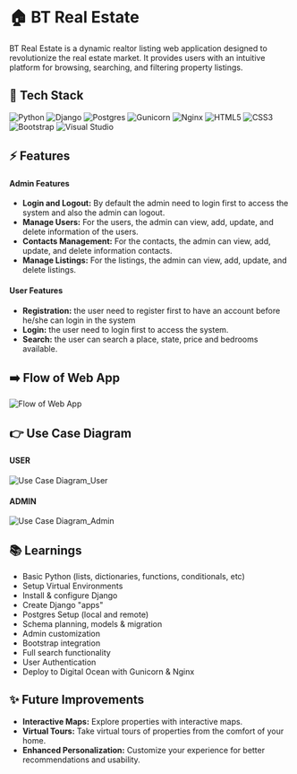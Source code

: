 # 🏠 BT Real Estate
BT Real Estate is a dynamic realtor listing web application designed to revolutionize the real estate market. It provides users with an intuitive platform for browsing, searching, and filtering property listings. 

## 🚀 Tech Stack 
![Python](https://img.shields.io/badge/python-3670A0?style=for-the-badge&logo=python&logoColor=ffdd54)
![Django](https://img.shields.io/badge/django-%23092E20.svg?style=for-the-badge&logo=django&logoColor=white)
![Postgres](https://img.shields.io/badge/postgres-%23316192.svg?style=for-the-badge&logo=postgresql&logoColor=white)
![Gunicorn](https://img.shields.io/badge/gunicorn-%298729.svg?style=for-the-badge&logo=gunicorn&logoColor=white)
![Nginx](https://img.shields.io/badge/nginx-%23009639.svg?style=for-the-badge&logo=nginx&logoColor=white)
![HTML5](https://img.shields.io/badge/html5-%23E34F26.svg?style=for-the-badge&logo=html5&logoColor=white)
![CSS3](https://img.shields.io/badge/css3-%231572B6.svg?style=for-the-badge&logo=css3&logoColor=white)
![Bootstrap](https://img.shields.io/badge/bootstrap-%238511FA.svg?style=for-the-badge&logo=bootstrap&logoColor=white)
![Visual Studio](https://img.shields.io/badge/Visual%20Studio-5C2D91.svg?style=for-the-badge&logo=visual-studio&logoColor=white)

## ⚡ Features
#### Admin Features
- **Login and Logout:** By default the admin need to login first to access the system and also the admin can logout.
- **Manage Users:** For the users, the admin can view, add, update, and delete information of the users.
- **Contacts Management:** For the contacts, the admin can view, add, update, and delete information contacts.
- **Manage Listings:** For the listings, the admin can view, add, update, and delete listings.

#### User Features
- **Registration:** the user need to register first to have an account before he/she can login in the system
- **Login:** the user need to login first to access the system.
- **Search:** the user can search a place, state, price and bedrooms available.

## ➡️ Flow of Web App
![Flow of Web App](https://github.com/ayushkcs/Realtor-Listing/assets/97156664/c097a52e-21e2-45a5-aa06-626773e6ae25)

## 👉 Use Case Diagram
#### USER
![Use Case Diagram_User](https://github.com/ayushkcs/Realtor-Listing/assets/97156664/bf34f74a-7853-4cc6-8b0b-00b1bc8fb358)

#### ADMIN
![Use Case Diagram_Admin](https://github.com/ayushkcs/Realtor-Listing/assets/97156664/1e408360-a318-4db0-81ce-1d680c838a2d)


## 📚 Learnings
- Basic Python (lists, dictionaries, functions, conditionals, etc)
- Setup Virtual Environments
- Install & configure Django
- Create Django "apps"
- Postgres Setup (local and remote)
- Schema planning, models & migration
- Admin customization
- Bootstrap integration
- Full search functionality
- User Authentication
- Deploy to Digital Ocean with Gunicorn & Nginx

## ✨ Future Improvements
- **Interactive Maps:** Explore properties with interactive maps.
- **Virtual Tours:** Take virtual tours of properties from the comfort of your home.
- **Enhanced Personalization:** Customize your experience for better recommendations and usability.




